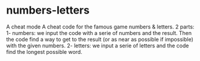 # numbers-letters
A cheat mode
A cheat code for the famous game numbers & letters.
2 parts:
1- numbers: we input the code with a serie of numbers and the result.
            Then the code find a way to get to the result (or as near as possible if impossible) with the given numbers.
2- letters: we input a serie of letters and the code find the longest possible word.
